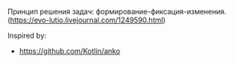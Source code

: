 Принцип решения задач: формирование-фиксация-изменения. (https://evo-lutio.livejournal.com/1249590.html)

Inspired by:
- https://github.com/Kotlin/anko